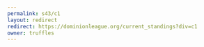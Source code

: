 ```yaml
---
permalink: s43/c1
layout: redirect
redirect: https://dominionleague.org/current_standings?div=c1
owner: truffles
---
```

